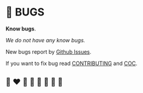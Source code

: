 # 🐛 BUGS

**Know bugs**.

*We do not have any know bugs.*

New bugs report by [Github Issues](https://github.com/helvm/helms/issues).

If you want to fix bug read [CONTRIBUTING](CONTRIBUTING.md) and [COC](CODE_OF_CONDUCT.md).

## 🌈 ❤️ 💛 💚 💙 🤍 🖤 🦄
